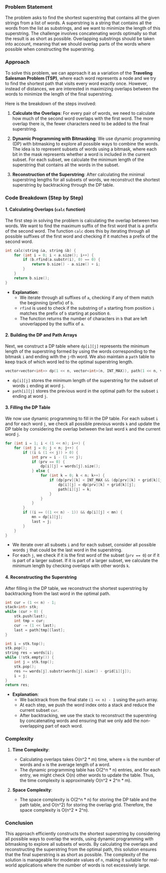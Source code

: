 ### Problem Statement

The problem asks to find the shortest superstring that contains all the given strings from a list of words. A superstring is a string that contains all the words from the list as substrings, and we want to minimize the length of this superstring. The challenge involves concatenating words optimally so that the result is as short as possible. Overlapping substrings should be taken into account, meaning that we should overlap parts of the words where possible when constructing the superstring.

### Approach

To solve this problem, we can approach it as a variation of the **Traveling Salesman Problem (TSP)**, where each word represents a node and we try to find the shortest path that visits every word exactly once. However, instead of distances, we are interested in maximizing overlaps between the words to minimize the length of the final superstring.

Here is the breakdown of the steps involved:

1. **Calculate the Overlaps**: For every pair of words, we need to calculate how much of the second word overlaps with the first word. The more overlap there is, the fewer characters need to be added to the final superstring.

2. **Dynamic Programming with Bitmasking**: We use dynamic programming (DP) with bitmasking to explore all possible ways to combine the words. The idea is to represent subsets of words using a bitmask, where each bit in the mask represents whether a word is included in the current subset. For each subset, we calculate the minimum length of the superstring that contains all the words in the subset.

3. **Reconstruction of the Superstring**: After calculating the minimal superstring lengths for all subsets of words, we reconstruct the shortest superstring by backtracking through the DP table.

### Code Breakdown (Step by Step)

#### 1. **Calculating Overlaps** (`calc` function)

The first step in solving the problem is calculating the overlap between two words. We want to find the maximum suffix of the first word that is a prefix of the second word. The function `calc` does this by iterating through all possible suffixes of the first word and checking if it matches a prefix of the second word.

```cpp
int calc(string &a, string &b) {
    for (int i = 0; i < a.size(); i++) {
        if (b.rfind(a.substr(i), 0) == 0) {
            return b.size() - a.size() + i;
        }
    }
    return b.size();
}
```
- **Explanation**: 
    - We iterate through all suffixes of `a`, checking if any of them match the beginning (prefix) of `b`.
    - `rfind` is used to check if the substring of `a` starting from position `i` matches the prefix of `b` starting at position `0`.
    - The function returns the number of characters in `b` that are left unoverlapped by the suffix of `a`.

#### 2. **Building the DP and Path Arrays**

Next, we construct a DP table where `dp[i][j]` represents the minimum length of the superstring formed by using the words corresponding to the bitmask `i` and ending with the `j`-th word. We also maintain a `path` table to keep track of which word led to the optimal superstring length.

```cpp
vector<vector<int>> dp(1 << n, vector<int>(n, INT_MAX)), path(1 << n, vector<int>(n, 0));
```
- `dp[i][j]` stores the minimum length of the superstring for the subset of words `i` ending at word `j`.
- `path[i][j]` stores the previous word in the optimal path for the subset `i` ending at word `j`.

#### 3. **Filling the DP Table**

We now use dynamic programming to fill in the DP table. For each subset `i` and for each word `j`, we check all possible previous words `k` and update the DP table by considering the overlap between the last word `k` and the current word `j`.

```cpp
for (int i = 1; i < (1 << n); i++) {
    for (int j = 0; j < n; j++) {
        if ((i & (1 << j)) > 0) {
            int prv = i - (1 << j);
            if (prv == 0) {
                dp[i][j] = words[j].size();
            } else {
                for (int k = 0; k < n; k++) {
                    if (dp[prv][k] < INT_MAX && (dp[prv][k] + grid[k][j]) < dp[i][j]) {
                        dp[i][j] = dp[prv][k] + grid[k][j];
                        path[i][j] = k;
                    }
                }
            }
        }
        if ((i == ((1 << n) - 1)) && dp[i][j] < mn) {
            mn = dp[i][j];
            last = j;
        }
    }
}
```
- We iterate over all subsets `i` and for each subset, consider all possible words `j` that could be the last word in the superstring.
- For each `j`, we check if it is the first word of the subset (`prv == 0`) or if it is part of a larger subset. If it is part of a larger subset, we calculate the minimum length by checking overlaps with other words `k`.

#### 4. **Reconstructing the Superstring**

After filling in the DP table, we reconstruct the shortest superstring by backtracking from the last word in the optimal path.

```cpp
int cur = (1 << n) - 1;
stack<int> stk;
while (cur > 0) {
    stk.push(last);
    int tmp = cur;
    cur -= (1 << last);
    last = path[tmp][last];
}

int i = stk.top();
stk.pop();
string res = words[i];
while (!stk.empty()) {
    int j = stk.top();
    stk.pop();
    res += words[j].substr(words[j].size() - grid[i][j]);
    i = j;
}
return res;
```
- **Explanation**: 
    - We backtrack from the final state `(1 << n) - 1` using the `path` array.
    - At each step, we push the word index onto a stack and reduce the current subset `cur`.
    - After backtracking, we use the stack to reconstruct the superstring by concatenating words and ensuring that we only add the non-overlapping part of each word.

### Complexity

1. **Time Complexity**: 
    - Calculating overlaps takes O(n^2 * m) time, where `n` is the number of words and `m` is the average length of a word.
    - The dynamic programming table has O(2^n * n) entries, and for each entry, we might check O(n) other words to update the table. Thus, the time complexity is approximately O(n^2 * 2^n * m).

2. **Space Complexity**: 
    - The space complexity is O(2^n * n) for storing the DP table and the path table, and O(n^2) for storing the overlap grid. Therefore, the space complexity is O(n^2 * 2^n).

### Conclusion

This approach efficiently constructs the shortest superstring by considering all possible ways to overlap the words, using dynamic programming with bitmasking to explore all subsets of words. By calculating the overlaps and reconstructing the superstring from the optimal path, this solution ensures that the final superstring is as short as possible. The complexity of the solution is manageable for moderate values of `n`, making it suitable for real-world applications where the number of words is not excessively large.